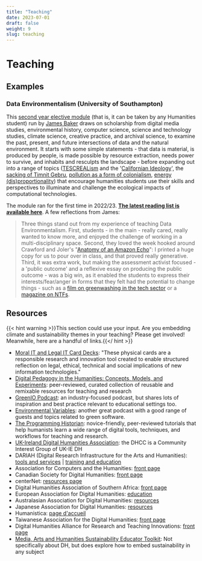```yaml
---
title: "Teaching"
date: 2023-07-01
draft: false
weight: 9
slug: teaching
---
```


# Teaching

## Examples

### Data Environmentalism (University of Southampton)

This [second year elective module](https://www.southampton.ac.uk/courses/modules/huma2026) (that is, it can be taken by any Humanities student) run by [James Baker](https://www.southampton.ac.uk/people/5yrbp5/doctor-james-baker) draws on scholarship from digital media studies, environmental history, computer science, science and technology studies, climate science, creative practice, and archival science, to examine the past, present, and future intersections of data and the natural environment. It starts with some simple statements - that data is material, is produced by people, is made possible by resource extraction, needs power to survive, and inhabits and resculpts the landscape - before expanding out into a range of topics ([TESCREALism](https://pod.co/dave-troy/understanding-tescreal-with-dr-timnit-gebru-and-mile-torres) and the '[Californian Ideology](https://doi.org/10.1080/09505439609526455)', the [sacking of Timnit Gebru](https://www.wired.com/story/google-timnit-gebru-ai-what-really-happened/), [pollution as a form of colonialism](https://www-jstor-org.soton.idm.oclc.org/stable/j.ctv1jhvnk1), [energy (dis)proportionality](https://royalsociety.org/topics-policy/projects/digital-technology-and-the-planet/)) that encourage humanities students use their skills and perspectives to illuminate and challenge the ecological impacts of computational technologies.

The module ran for the first time in 2022/23. **[The latest reading list is available here](https://rl.talis.com/3/soton/lists/45E3A339-DB56-467E-BFC2-F9736BDCD5AF.html)**. A few reflections from James:

> Three things stand out from my experience of teaching Data Environmentalism. First, students - in the main - really cared, really wanted to know more, and enjoyed the challenge of working in a multi-disciplinary space. Second, they loved the week hooked around Crawford and Joler's "[Anatomy of an Amazon Echo](https://anatomyof.ai/)": I printed a huge copy for us to pour over in class, and that proved really generative. Third, it was extra work, but making the assessment activist focused - a 'public outcome' and a reflexive essay on producing the public outcome - was a big win, as it enabled the students to express their interests/fear/anger in forms that they felt had the potential to change things - such as a [film on greenwashing in the tech sector](https://vimeo.com/779179478) or a [magazine on NTFs](https://issuu.com/digihums/docs/virtual_downfall-matteus_labiak).

## Resources

{{< hint warning >}}This section could use your input. Are you embedding climate and sustainability themes in your teaching?  Please get involved! Meanwhile, here are a handful of links.{{</ hint >}}

* [Moral IT and Legal IT Card Decks](https://lachlansresearch.com/the-moral-it-legal-it-decks/): "These physical cards are a responsible research and innovation tool created to enable structured reflection on legal, ethical, technical and social implications of new information technologies."
* [Digital Pedagogy in the Humanities: Concepts, Models, and Experiments](https://digitalpedagogy.hcommons.org/): peer-reviewed, curated collection of reusable and remixable resources for teaching and research
* [GreenIO Podcast](https://link.chtbl.com/greenio): an industry-focused podcast, but shares lots of inspiration and best practice relevant to educational settings too.
* [Environmental Variables](https://podcast.greensoftware.foundation/): another great podcast with a good range of guests and topics related to green software.
* [The Programming Historian](https://programminghistorian.org/en/lessons/): novice-friendly, peer-reviewed tutorials that help humanists learn a wide range of digital tools, techniques, and workflows for teaching and research.
* [UK-Ireland Digital Humanities Association](https://digitalhumanities-uk-ie.org/about/): the DHCC is a Community Interest Group of UK-IE DH
* DARIAH (Digital Research Infrastructure for the Arts and Humanities): [tools and services](https://www.dariah.eu/tools-services/tools-and-services/) | [training and education](https://www.dariah.eu/activities/training-and-education/)
* Association for Computers and the Humanities: [front page](https://ach.org/)
* Canadian Society for Digital Humanities: [front page](https://csdh-schn.org/about-csdh-schn/membership/?lang=fr)
* centerNet: [resources page](https://dhcenternet.org/resources-for-starting-and-sustaining-dh-centers)
* Digital Humanities Association of Southern Africa: [front page](https://digitalhumanities.org.za/)
* European Association for Digital Humanities: [education](https://eadh.org/education)
* Australasian Association for Digital Humanities: [resources](https://aa-dh.org/resources/)
* Japanese Association for Digital Humanities: [resources](https://www.jadh.org/node/7)
* Humanistica: [page d'accueil](https://www.humanisti.ca/adhesion/)
* Taiwanese Association for the Digital Humanities: [front page](https://tadh.org.tw/en/)
* Digital Humanities Alliance for Research and Teaching Innovations: [front page](https://dhdharti.in/)
* [Media, Arts and Humanities Sustainability Educator Toolkit](https://openpress.sussex.ac.uk/sustainabilityeducatortoolkit): Not specifically about DH, but does explore how to embed sustainability in any subject
